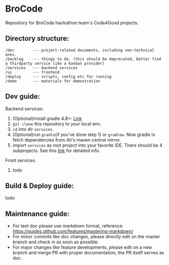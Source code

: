 # BroCode

Repository for BroCode hackathon team's Code4Good projects.

## Directory structure:

```text
/doc        --- project-related documents, including non-technical ones.
/backlog    --- things to do. (this should be deprecated, better find a thirdparty service like a kanban provider)
/services   --- backend services
/ui         --- frontend
/deploy     --- scripts, config etc for running
/demo       --- materials for demostration
```

## Dev guide:

Backend services:

1. (Optional)install gradle 4.8+: [Link](https://gradle.org/install/)
2. `git clone` this repository to your local env.
3. `cd` into dir `services`.
4. (Optional)run `gradle`(if you've done step 1) or `gradlew`. Now gradle is fetch dependencies from Ali's maven central mirror.
5. import `services` as root project into your favorite IDE. There should be 4 subprojects. See this [link](/services) for detailed info.

Front services:
1. todo

## Build & Deploy guide:

todo

## Maintenance guide:

* For text doc please use markdown format, reference: https://guides.github.com/features/mastering-markdown/
* For minor commits like doc changes, please directly edit on the master branch and check in as soon as possible.
* For major changes like feature developments, please edit on a new branch and merge PR with proper documentation, the PR itself serves as doc.



